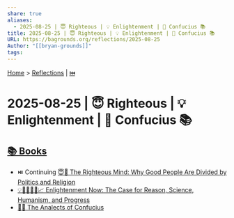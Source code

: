 ```yaml
---
share: true
aliases:
  - 2025-08-25 | 😇 Righteous | 💡 Enlightenment | 📜 Confucius 📚
title: 2025-08-25 | 😇 Righteous | 💡 Enlightenment | 📜 Confucius 📚
URL: https://bagrounds.org/reflections/2025-08-25
Author: "[[bryan-grounds]]"
tags:
---
```

[Home](../index.md) > [Reflections](./index.md) | [⏮️](./2025-08-24.md)  
# 2025-08-25 | 😇 Righteous | 💡 Enlightenment | 📜 Confucius 📚  
## [📚 Books](../books/index.md)  
- ⏯️ Continuing [😇🧠 The Righteous Mind: Why Good People Are Divided by Politics and Religion](../books/the-righteous-mind.md)  
- [💡🔬🧑‍🤝‍🧑📈 Enlightenment Now: The Case for Reason, Science, Humanism, and Progress](../books/enlightenment-now-the-case-for-reason-science-humanism-and-progress.md)  
- [👤💬 The Analects of Confucius](../books/the-analects-of-confucius.md)